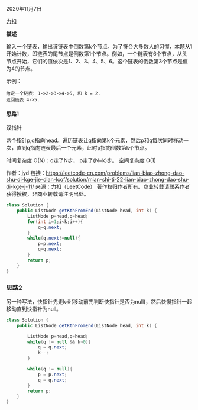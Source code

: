 2020年11月7日

[力扣](https://leetcode-cn.com/problems/lian-biao-zhong-dao-shu-di-kge-jie-dian-lcof/)

**描述**

输入一个链表，输出该链表中倒数第k个节点。为了符合大多数人的习惯，本题从1开始计数，即链表的尾节点是倒数第1个节点。例如，一个链表有6个节点，从头节点开始，它们的值依次是1、2、3、4、5、6。这个链表的倒数第3个节点是值为4的节点。

示例：
```
给定一个链表: 1->2->3->4->5, 和 k = 2.
返回链表 4->5.
```
#### 思路1

双指针

两个指针p,q指向head。遍历链表让q指向第k个元素，然后p和q每次同时移动一次，直到q指向链表最后一个元素，此时p指向倒数第k个节点。

时间复杂度 O(N)：q走了N步， p走了(N−k)步。
空间复杂度 O(1)

作者：jyd
链接：https://leetcode-cn.com/problems/lian-biao-zhong-dao-shu-di-kge-jie-dian-lcof/solution/mian-shi-ti-22-lian-biao-zhong-dao-shu-di-kge-j-11/
来源：力扣（LeetCode）
著作权归作者所有。商业转载请联系作者获得授权，非商业转载请注明出处。

```java
class Solution {
    public ListNode getKthFromEnd(ListNode head, int k) {
        ListNode p=head,q=head;
        for(int i=1;i<k;i++){
            q=q.next;
        }
        while(q.next!=null){
            p=p.next;
            q=q.next;
        }
        return p;
    }
}
```
### 思路2

另一种写法，快指针先走k步(移动前先判断快指针是否为null)，然后快慢指针一起移动直到快指针为null。
```java
class Solution {
    public ListNode getKthFromEnd(ListNode head, int k) {

        ListNode p=head,q=head;
        while(q != null && k>0){
            q = q.next;
            k--;
        }

        while(q != null){
            p = p.next;
            q = q.next;
        }
        return p;
    }
}
```
